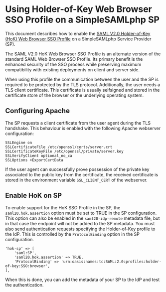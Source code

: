 Using Holder-of-Key Web Browser SSO Profile on a SimpleSAMLphp SP
=================================================================

This document describes how to enable the [SAML V2.0 Holder-of-Key (HoK) Web Browser SSO Profile](https://docs.oasis-open.org/security/saml/Post2.0/sstc-saml-holder-of-key-browser-sso.pdf)
on a SimpleSAMLphp Service Provider (SP).

The SAML V2.0 HoK Web Browser SSO Profile is an alternate version of the standard SAML Web Browser SSO Profile. Its primary benefit is the enhanced security of the SSO process
while preserving maximum compatibility with existing deployments on client and server side.

When using this profile the communication between the user and the SP is required to be protected by the TLS protocol. Additionally, the user needs a TLS client certificate.
This certificate is usually selfsigned and stored in the certificate store of the browser or the underlying operating system.

Configuring Apache
------------------

The SP requests a client certificate from the user agent during the TLS handshake. This behaviour is enabled with the following Apache webserver configuration:

    SSLEngine on
    SSLCertificateFile /etc/openssl/certs/server.crt
    SSLCertificateKeyFile /etc/openssl/private/server.key
    SSLVerifyClient optional_no_ca
    SSLOptions +ExportCertData

If the user agent can successfully prove possession of the private key associated to the public key from the certificate, the received certificate is stored in the
environment variable `SSL_CLIENT_CERT` of the webserver.

Enable HoK on SP
----------------

To enable support for the HoK SSO Profile in the SP, the `saml20.hok.assertion` option must be set to TRUE in the SP configuration.
This option can also be enabled in the `saml20-idp-remote` metadata file, but in that case the endpoint will not be added to the SP metadata.
You must also send authentication requests specifying the Holder-of-Key profile to the IdP. This is controlled by the `ProtocolBinding` option in the SP configuration.

    'hok-sp' => [
        'saml:SP',
        'saml20.hok.assertion' => TRUE,
        'ProtocolBinding' => 'urn:oasis:names:tc:SAML:2.0:profiles:holder-of-key:SSO:browser',
    ],

When this is done, you can add the metadata of your SP to the IdP and test the authentication.
